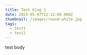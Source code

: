 ```yaml
---
title: Test blog 1
date: 2025-05-07T12:12:00.000Z
thumbnail: /images/round-white.jpg
tags:
  - test1
  - test2
---
```

test body
